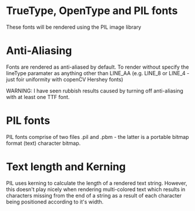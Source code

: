 # TrueType, OpenType and PIL fonts

These fonts will be rendered using the PIL image library

# Anti-Aliasing

Fonts are rendered as anti-aliased by default. To render without specify the lineType paramater as anything other 
than LINE_AA (e.g. LINE_8 or LINE_4 - just foir uniformity with copenCV Hershey fonts)

WARNING: I have seen rubbish results caused by turning off anti-aliasing with at least one TTF font.

# PIL fonts

PIL fonts comprise of two files <name>.pil and <name>.pbm - the latter is a portable bitmap format (text) 
character bitmap.

# Text length and Kerning

PIL uses kerning to calculate the length of a rendered text string. However, this doesn't play nicely when rendering 
multi-colored text which results in characters missing from the end of a string as a result of each character being 
positioned according to it's width. 